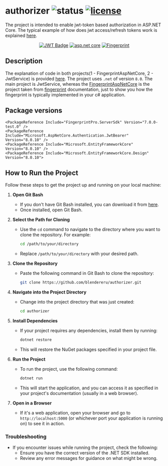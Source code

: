# authorizer <img src="https://badge.ttsalpha.com/api?label=status&status=passing&color=green" alt="status"/> <a href="https://github.com/blendereru/authorizer?tab=MIT-1-ov-file"><img src="https://badge.ttsalpha.com/api?label=license&status=MIT" alt="license"/></a>
The project is intended to enable jwt-token based authorization in ASP.NET Core. The typical example of how does jwt access/refresh
tokens work is explained [here](https://gist.github.com/zmts/802dc9c3510d79fd40f9dc38a12bccfc).

<div align="center">
  <a href="https://gist.github.com/zmts/802dc9c3510d79fd40f9dc38a12bccfc"><img src="https://img.shields.io/badge/JWT-black?logo=JSON%20web%20tokens" alt="JWT Badge"></a>
  <a href="https://learn.microsoft.com/en-us/aspnet/core/?view=aspnetcore-8.0"><img src="https://img.shields.io/badge/asp.net%20core-420987?style=flat&logo=dotnet&link=https://learn.microsoft.com/en-us/aspnet/core/?view=aspnetcore-8.0" alt="asp.net core" /></a>
  <a href="https://fingerprint.com/blog/browser-fingerprinting-csharp/"><img src="https://img.shields.io/badge/Fingerprint-d94d16?style=flat&logo=javascript&logoColor=black&link=https://fingerprint.com/blog/browser-fingerprinting-csharp" alt="Fingerprint" /></a>
</div> 

## Description
The explanation of code in both projects(1 - FingerprintAspNetCore, 2 - JwtService) is provided [here](specs/workflow.md).
The project uses `.net` of version `8.0`. The main project is JwtService, whereas the [FingerprintAspNetCore](FingerprintAspNetCore)
is the project taken from [fingerprint](https://fingerprint.com/blog/browser-fingerprinting-csharp/) documentation, just to
show you how the fingerprint is typically implemented in your c# application.

## Package versions
```csproj
<PackageReference Include="FingerprintPro.ServerSdk" Version="7.0.0-test.0" />
<PackageReference Include="Microsoft.AspNetCore.Authentication.JwtBearer" Version="8.0.10" />
<PackageReference Include="Microsoft.EntityFrameworkCore" Version="8.0.10" />
<PackageReference Include="Microsoft.EntityFrameworkCore.Design" Version="8.0.10">
```

## How to Run the Project

Follow these steps to get the project up and running on your local machine:

1. **Open Git Bash**
    - If you don't have Git Bash installed, you can download it from [here](https://www.atlassian.com/git/tutorials/git-bash).
    - Once installed, open Git Bash.

2. **Select the Path for Cloning**
    - Use the `cd` command to navigate to the directory where you want to clone the repository. For example:
      ```bash
      cd /path/to/your/directory
      ```
    - Replace `/path/to/your/directory` with your desired path.

3. **Clone the Repository**
    - Paste the following command in Git Bash to clone the repository:
      ```bash
      git clone https://github.com/blendereru/authorizer.git
      ```

4. **Navigate into the Project Directory**
    - Change into the project directory that was just created:
      ```bash
      cd authorizer
      ```

5. **Install Dependencies**
    - If your project requires any dependencies, install them by running:
      ```bash
      dotnet restore
      ```
    - This will restore the NuGet packages specified in your project file.

6. **Run the Project**
    - To run the project, use the following command:
      ```bash
      dotnet run
      ```
    - This will start the application, and you can access it as specified in your project's documentation (usually in a web browser).

7. **Open in a Browser**
    - If it's a web application, open your browser and go to `http://localhost:5000` (or whichever port your application is running on) to see it in action.

### Troubleshooting
- If you encounter issues while running the project, check the following:
    - Ensure you have the correct version of the .NET SDK installed.
    - Review any error messages for guidance on what might be wrong.





